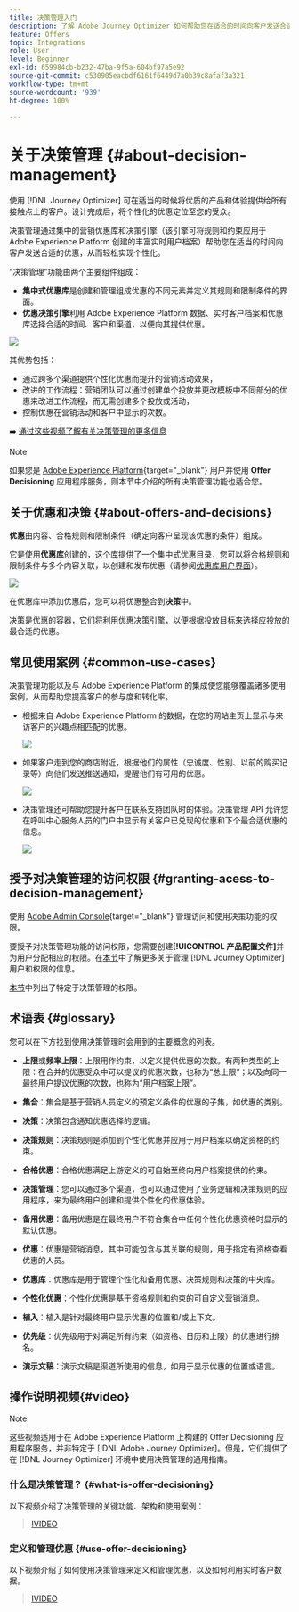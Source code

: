 ```yaml
---
title: 决策管理入门
description: 了解 Adobe Journey Optimizer 如何帮助您在适合的时间向客户发送合适的优惠
feature: Offers
topic: Integrations
role: User
level: Beginner
exl-id: 659984cb-b232-47ba-9f5a-604bf97a5e92
source-git-commit: c530905eacbdf6161f6449d7a0b39c8afaf3a321
workflow-type: tm+mt
source-wordcount: '939'
ht-degree: 100%

---
```


# 关于决策管理 {#about-decision-management}

使用 [!DNL Journey Optimizer] 可在适当的时候将优质的产品和体验提供给所有接触点上的客户。设计完成后，将个性化的优惠定位至您的受众。

决策管理通过集中的营销优惠库和决策引擎（该引擎可将规则和约束应用于 Adobe Experience Platform 创建的丰富实时用户档案）帮助您在适当的时间向客户发送合适的优惠，从而轻松实现个性化。

“决策管理”功能由两个主要组件组成：

* **集中式优惠库**&#x200B;是创建和管理组成优惠的不同元素并定义其规则和限制条件的界面。
* **优惠决策引擎**&#x200B;利用 Adobe Experience Platform 数据、实时客户档案和优惠库选择合适的时间、客户和渠道，以便向其提供优惠。

![](../assets/architecture.png)

其优势包括：

* 通过跨多个渠道提供个性化优惠而提升的营销活动效果，
* 改进的工作流程：营销团队可以通过创建单个投放并更改模板中不同部分的优惠来改进工作流程，而无需创建多个投放或活动，
* 控制优惠在营销活动和客户中显示的次数。

➡️ [通过这些视频了解有关决策管理的更多信息](#video)


>[!NOTE]
>
>如果您是 [Adobe Experience Platform](https://experienceleague.adobe.com/docs/experience-platform/landing/home.html?lang=zh-Hans){target=&quot;_blank&quot;} 用户并使用 **Offer Decisioning** 应用程序服务，则本节中介绍的所有决策管理功能也适合您。

## 关于优惠和决策 {#about-offers-and-decisions}

**优惠**&#x200B;由内容、合格规则和限制条件（确定向客户呈现该优惠的条件）组成。

它是使用&#x200B;**优惠库**&#x200B;创建的，这个库提供了一个集中式优惠目录，您可以将合格规则和限制条件与多个内容关联，以创建和发布优惠（请参阅[优惠库用户界面](../get-started/user-interface.md)）。

![](../assets/offer_structure.png)

在优惠库中添加优惠后，您可以将优惠整合到&#x200B;**决策**&#x200B;中。

决策是优惠的容器，它们将利用优惠决策引擎，以便根据投放目标来选择应投放的最合适的优惠。

## 常见使用案例 {#common-use-cases}

决策管理功能以及与 Adobe Experience Platform 的集成使您能够覆盖诸多使用案例，从而帮助您提高客户的参与度和转化率。

* 根据来自 Adobe Experience Platform 的数据，在您的网站主页上显示与来访客户的兴趣点相匹配的优惠。

   ![](../assets/website.png)

* 如果客户走到您的商店附近，根据他们的属性（忠诚度、性别、以前的购买记录等）向他们发送推送通知，提醒他们有可用的优惠。

   ![](../assets/push_sample.png)

* 决策管理还可帮助您提升客户在联系支持团队时的体验。决策管理 API 允许您在呼叫中心服务人员的门户中显示有关客户已兑现的优惠和下个最合适优惠的信息。

   ![](../../assets/do-not-localize/call-center.png)

## 授予对决策管理的访问权限 {#granting-acess-to-decision-management}

使用 [Adobe Admin Console](https://helpx.adobe.com/cn/enterprise/managing/user-guide.html){target=&quot;_blank&quot;} 管理访问和使用决策功能的权限。

要授予对决策管理功能的访问权限，您需要创建&#x200B;**[!UICONTROL 产品配置文件]**&#x200B;并为用户分配相应的权限。在[本节](../../administration/permissions.md)中了解更多关于管理 [!DNL Journey Optimizer] 用户和权限的信息。

[本节](../../administration/high-low-permissions.md#decisions-permissions)中列出了特定于决策管理的权限。

## 术语表 {#glossary}

您可以在下方找到使用决策管理时会用到的主要概念的列表。

* **上限**&#x200B;或&#x200B;**频率上限**：上限用作约束，以定义提供优惠的次数。有两种类型的上限：在合并的优惠受众中可以提议的优惠次数，也称为“总上限”；以及向同一最终用户提议优惠的次数，也称为“用户档案上限”。

* **集合**：集合是基于营销人员定义的预定义条件的优惠的子集，如优惠的类别。

* **决策**：决策包含通知优惠选择的逻辑。

* **决策规则**：决策规则是添加到个性化优惠并应用于用户档案以确定资格的约束。

* **合格优惠**：合格优惠满足上游定义的可自始至终向用户档案提供的约束。

* **决策管理**：您可以通过多个渠道，也可以通过使用了业务逻辑和决策规则的应用程序，来为最终用户创建和提供个性化的优惠体验。

* **备用优惠**：备用优惠是在最终用户不符合集合中任何个性化优惠资格时显示的默认优惠。

* **优惠**：优惠是营销消息，其中可能包含与其关联的规则，用于指定有资格查看优惠的人员。

* **优惠库**：优惠库是用于管理个性化和备用优惠、决策规则和决策的中央库。

* **个性化优惠**：个性化优惠是基于资格规则和约束的可自定义营销消息。

* **植入**：植入是针对最终用户显示优惠的位置和/或上下文。

* **优先级**：优先级用于对满足所有约束（如资格、日历和上限）的优惠进行排名。

* **演示文稿**：演示文稿是渠道所使用的信息，如用于显示优惠的位置或语言。

## 操作说明视频{#video}

>[!NOTE]
>
>这些视频适用于在 Adobe Experience Platform 上构建的 Offer Decisioning 应用程序服务，并非特定于 [!DNL Adobe Journey Optimizer]。但是，它们提供了在 [!DNL Journey Optimizer] 环境中使用决策管理的通用指南。

### 什么是决策管理？ {#what-is-offer-decisioning}

以下视频介绍了决策管理的关键功能、架构和使用案例：

>[!VIDEO](https://video.tv.adobe.com/v/326961?quality=12&learn=on)

### 定义和管理优惠 {#use-offer-decisioning}

以下视频介绍了如何使用决策管理来定义和管理优惠，以及如何利用实时客户数据。

>[!VIDEO](https://video.tv.adobe.com/v/326841?quality=12&learn=on)


